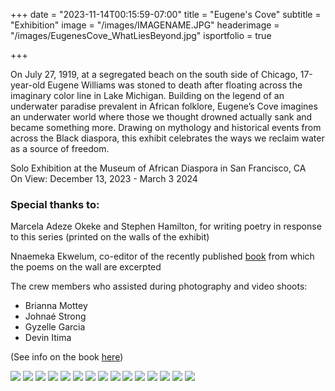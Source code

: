 +++
date = "2023-11-14T00:15:59-07:00"
title = "Eugene's Cove"
subtitle = "Exhibition"
image = "/images/IMAGENAME.JPG"
headerimage = "/images/EugenesCove_WhatLiesBeyond.jpg"
isportfolio = true

+++

On July 27, 1919, at a segregated beach on the south side of Chicago, 17-year-old Eugene Williams was stoned to death after floating across the imaginary color line in Lake Michigan. Building on the legend of an underwater paradise prevalent in African folklore, Eugene’s Cove imagines an underwater world where those we thought drowned actually sank and became something more. Drawing on mythology and historical events from across the Black diaspora, this exhibit celebrates the ways we reclaim water as a source of freedom.

<div class="separate-note">
Solo Exhibition at the Museum of African Diaspora in San Francisco, CA
<br>On View: December 13, 2023 - March 3 2024

<h3>Special thanks to:</h3>

Marcela Adeze Okeke and Stephen Hamilton, for writing poetry in response to this series (printed on the walls of the exhibit)

Nnaemeka Ekwelum, co-editor of the recently published <a href="/eugenes-cove-book/">book</a> from which the poems on the wall are excerpted
<div class="unformatted-list">

The crew members who assisted during photography and video shoots:
- Brianna Mottey
- Johnaé Strong
- Gyzelle Garcia
- Devin Itima

(See info on the book <a href="/eugenes-cove-book/">here</a>)
</div></div>

<img class="project-image" src="/images/EugenesCove_Entrance.jpg">
<img class="project-image" src="/images/EugenesCove_Metamorphosis+MamaJo.jpg">
<img class="project-image" src="/images/EugenesCove_Astride+Mother.jpg">
<img class="project-image" src="/images/EuegenesCove_WhatLiesBeyondFramed.jpg">
<img class="project-image" src="/images/EugenesCove_Wide2.jpg">
<img class="project-image" src="/images/EugenesCove_Description.jpg">
<img class="project-image" src="/images/EugenesCove_Wide1.jpg">
<img class="project-image" src="/images/EugenesCove_KeeperOfSecrets.jpg">
<img class="project-image" src="/images/EugenesCove_BeforeYouEnter.jpg">
<img class="project-image" src="/images/EugenesCove_RitesOfWaterPassage.jpg">
<img class="project-image" src="/images/EugenesCove_SweetEugene.jpg">
<img class="project-image" src="/images/EugenesCove_SweetEugene2.jpg">
<img class="project-image" src="/images/EugenesCove_EyesThatMissNothing.jpg">
<img class="project-image" src="/images/EugenesCove_toholdandbeheld.jpg">
<img class="project-image" src="/images/EugenesCove_Surrender.jpg">
